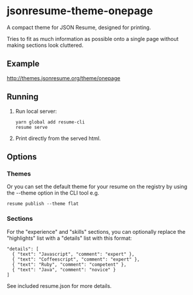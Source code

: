 # jsonresume-theme-onepage

A compact theme for JSON Resume, designed for printing. 

Tries to fit as much information as possible onto a single page without making sections look cluttered.

## Example

http://themes.jsonresume.org/theme/onepage

## Running

1. Run local server:
    ```
    yarn global add resume-cli
    resume serve
    ```

1. Print directly from the served html.

## Options

### Themes

Or you can set the default theme for your resume on the registry by using the --theme option in the CLI tool e.g.

`resume publish --theme flat`

### Sections

For the "experience" and "skills" sections, you can optionally replace the "highlights" list with a "details" list with this format:

```
"details": [
  { "text": "Javascript", "comment": "expert" },
  { "text": "Coffeescript", "comment": "expert" },
  { "text": "Ruby", "comment": "competent" },
  { "text": "Java", "comment": "novice" }
]
```

See included resume.json for more details.

